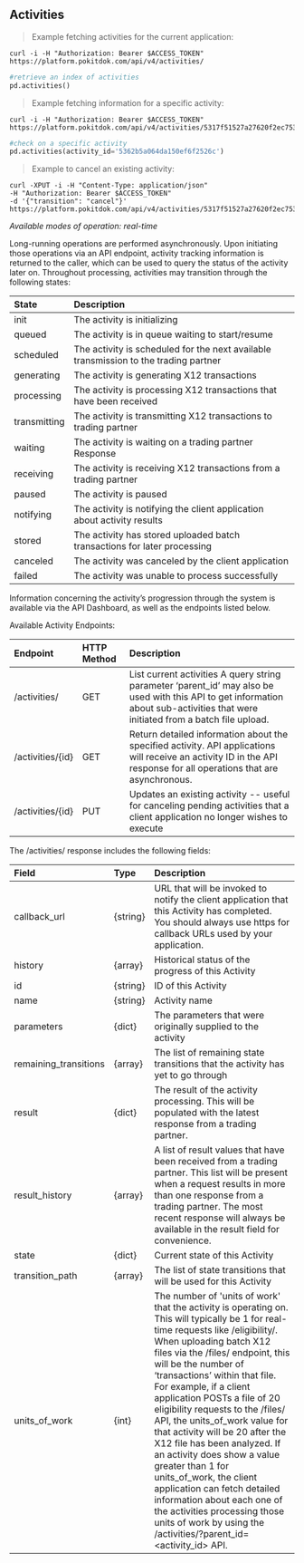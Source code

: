 ## Activities
> Example fetching activities for the current application:

```shell
curl -i -H "Authorization: Bearer $ACCESS_TOKEN" https://platform.pokitdok.com/api/v4/activities/
```

```python
#retrieve an index of activities
pd.activities()
```

> Example fetching information for a specific activity:

```shell
curl -i -H "Authorization: Bearer $ACCESS_TOKEN" https://platform.pokitdok.com/api/v4/activities/5317f51527a27620f2ec7533
```

```python
#check on a specific activity
pd.activities(activity_id='5362b5a064da150ef6f2526c')
```

> Example to cancel an existing activity:

```shell
curl -XPUT -i -H "Content-Type: application/json"
-H "Authorization: Bearer $ACCESS_TOKEN"
-d '{"transition": "cancel"}' https://platform.pokitdok.com/api/v4/activities/5317f51527a27620f2ec7533
```

*Available modes of operation: real-time*

Long-running operations are performed asynchronously. Upon initiating those operations via an API endpoint, activity
tracking information is returned to the caller, which can be used to query the status of the activity later on.
Throughout processing, activities may transition through the following states:

| State        | Description                                                                          |
|:-------------|:-------------------------------------------------------------------------------------|
| init         | The activity is initializing                                                         |
| queued       | The activity is in queue waiting to start/resume                                     |
| scheduled    | The activity is scheduled for the next available transmission to the trading partner |
| generating   | The activity is generating X12 transactions                                          |
| processing   | The activity is processing X12 transactions that have been received                  |
| transmitting | The activity is transmitting X12 transactions to trading partner                     |
| waiting      | The activity is waiting on a trading partner Response                                |
| receiving    | The activity is receiving X12 transactions from a trading partner                    |
| paused       | The activity is paused                                                               |
| notifying    | The activity is notifying the client application about activity results              |
| stored       | The activity has stored uploaded batch transactions for later processing             |
| canceled     | The activity was canceled by the client application                                  |
| failed       | The activity was unable to process successfully                                      |

Information concerning the activity’s progression through the system is available via the API Dashboard, as well as the endpoints listed below.

Available Activity Endpoints:

| Endpoint         | HTTP Method | Description                                                                                                                                                                       |
|:-----------------|:------------|:----------------------------------------------------------------------------------------------------------------------------------------------------------------------------------|
| /activities/     | GET         | List current activities A query string parameter ‘parent_id’ may also be used with this API to get information about sub-activities that were initiated from a batch file upload. |
| /activities/{id} | GET         | Return detailed information about the specified activity. API applications will receive an activity ID in the API response for all operations that are asynchronous.              |
| /activities/{id} | PUT         | Updates an existing activity -- useful for canceling pending activities that a client application no longer wishes to execute                                                     |

The /activities/ response includes the following fields:

| Field                 | Type     | Description                                                                                                                                                                                                                                                                                                                                                                                                                                                                                                                                                                                                                                                                                           |
|:----------------------|:---------|:------------------------------------------------------------------------------------------------------------------------------------------------------------------------------------------------------------------------------------------------------------------------------------------------------------------------------------------------------------------------------------------------------------------------------------------------------------------------------------------------------------------------------------------------------------------------------------------------------------------------------------------------------------------------------------------------------|
| callback_url          | {string} | URL that will be invoked to notify the client application that this Activity has completed. You should always use https for callback URLs used by your application.                                                                                                                                                                                                                                                                                                                                                                                                                                                                                                                                   |
| history               | {array}  | Historical status of the progress of this Activity                                                                                                                                                                                                                                                                                                                                                                                                                                                                                                                                                                                                                                                    |
| id                    | {string} | ID of this Activity                                                                                                                                                                                                                                                                                                                                                                                                                                                                                                                                                                                                                                                                                   |
| name                  | {string} | Activity name                                                                                                                                                                                                                                                                                                                                                                                                                                                                                                                                                                                                                                                                                         |
| parameters            | {dict}   | The parameters that were originally supplied to the activity                                                                                                                                                                                                                                                                                                                                                                                                                                                                                                                                                                                                                                          |
| remaining_transitions | {array}  | The list of remaining state transitions that the activity has yet to go through                                                                                                                                                                                                                                                                                                                                                                                                                                                                                                                                                                                                                       |
| result                | {dict}   | The result of the activity processing.  This will be populated with the latest response from a trading partner.                                                                                                                                                                                                                                                                                                                                                                                                                                                                                                                                                                                       |
| result_history        | {array}  | A list of result values that have been received from a trading partner.  This list will be present when a request results in more than one response from a trading partner.  The most recent response will always be available in the result field for convenience.                                                                                                                                                                                                                                                                                                                                                                                                                                   |
| state                 | {dict}   | Current state of this Activity                                                                                                                                                                                                                                                                                                                                                                                                                                                                                                                                                                                                                                                                        |
| transition_path       | {array}  | The list of state transitions that will be used for this Activity                                                                                                                                                                                                                                                                                                                                                                                                                                                                                                                                                                                                                                     |
| units_of_work         | {int}    | The number of 'units of work' that the activity is operating on. This will typically be 1 for real-time requests like /eligibility/. When uploading batch X12 files via the /files/ endpoint, this will be the number of ‘transactions’ within that file. For example, if a client application POSTs a file of 20 eligibility requests to the /files/ API, the units_of_work value for that activity will be 20 after the X12 file has been analyzed. If an activity does show a value greater than 1 for units_of_work, the client application can fetch detailed information about each one of the activities processing those units of work by using the /activities/?parent_id=<activity_id> API. |
